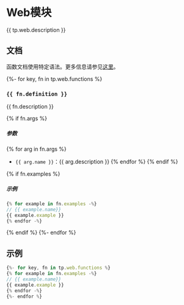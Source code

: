 # Web模块

{{ tp.web.description }}

<!-- toc -->

## 文档

函数文档使用特定语法。更多信息请参见[这里](1.3.syntax.md#function-documentation-syntax)。

{%- for key, fn in tp.web.functions %}
### `{{ fn.definition }}` 

{{ fn.description }}

{% if fn.args %}
##### 参数

{% for arg in fn.args %}
- `{{ arg.name }}`：{{ arg.description }}
{% endfor %}
{% endif %}

{% if fn.examples %}
##### 示例

```javascript
{% for example in fn.examples -%}
// {{ example.name}}
{{ example.example }}
{% endfor -%}
```
{% endif %}
{%- endfor %}

## 示例

```javascript
{%- for key, fn in tp.web.functions %}
{% for example in fn.examples -%}
// {{ example.name}}
{{ example.example }}
{% endfor -%}
{%- endfor %}
```
